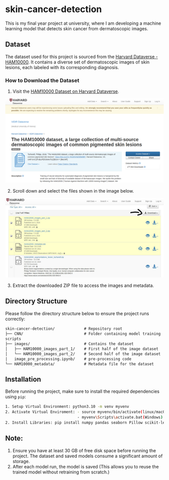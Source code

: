 # skin-cancer-detection

This is my final year project at university, where I am developing a machine learning model that detects skin cancer from dermatoscopic images.

## Dataset

The dataset used for this project is sourced from the [Harvard Dataverse - HAM10000](https://dataverse.harvard.edu/dataset.xhtml?persistentId=doi:10.7910/DVN/DBW86T). It contains a diverse set of dermatoscopic images of skin lesions, each labeled with its corresponding diagnosis.

### How to Download the Dataset

1. Visit the [HAM10000 Dataset on Harvard Dataverse](https://dataverse.harvard.edu/dataset.xhtml?persistentId=doi:10.7910/DVN/DBW86T).
 
![ScreenShot](https://raw.githubusercontent.com/SajedHamdan09/skin-cancer-detection/main/setup-images/image-1.png)


2. Scroll down and select the files shown in the image below.

![ScreenShot](https://raw.githubusercontent.com/SajedHamdan09/skin-cancer-detection/main/setup-images/image-2.jpeg)


3. Extract the downloaded ZIP file to access the images and metadata.

## Directory Structure

Please follow the directory structure below to ensure the project runs correctly:

```text
skin-cancer-detection/             # Repository root
├── CNN/                           # Folder containing model training scripts
├── images/                        # Contains the dataset
│   ├── HAM10000_images_part_1/    # First half of the image dataset
│   └── HAM10000_images_part_2/    # Second half of the image dataset
|   image_pre_processing.ipynb/    # pre-processing code
└── HAM10000_metadata/             # Metadata file for the dataset
```

## Installation

Before running the project, make sure to install the required dependencies using `pip`:

```bash
1. Setup Virtual Environment: python3.10 -m venv myvenv
2. Activate Virtual Enviroment: - source myvenv/bin/activate(linux/macOS)
                                - myvenv\Scripts\activate.bat(Windows)
2. Install Libraries: pip install numpy pandas seaborn Pillow scikit-learn scikit-image tqdm matplotlib tensorflow imageio torch
```

## Note:

1. Ensure you have at least 30 GB of free disk space before running the project. The dataset and saved models consume a significant amount of storage.
2. After each model run, the model is saved (This allows you to reuse the trained model without retraining from scratch.)


